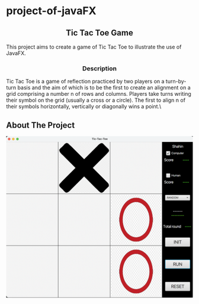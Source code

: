 # project-of-javaFX



<h2 align="center">Tic Tac Toe Game</h2>
This project aims to create a game of Tic Tac Toe to illustrate the use of JavaFX.
<h3 align="center">Description</h3>
Tic Tac Toe is a game of reflection practiced by two players on a turn-by-turn basis and the aim of which is to be the first to create an alignment on a grid comprising a number n of rows and columns. Players take turns writing their symbol on the grid (usually a cross or a circle). The first to align n of their symbols horizontally, vertically or diagonally wins a point.\

## About The Project

![Product Name Screen Shot](TpTicTacToeFx/Board.png)
